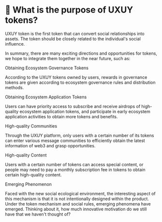 # 🦊 What is the purpose of UXUY tokens?



UXUY token is the first token that can convert social relationships into assets. The token should be closely related to the individual's social influence.

In summary, there are many exciting directions and opportunities for tokens, we hope to integrate them together in the near future, such as:

Obtaining Ecosystem Governance Tokens&#x20;

According to the UXUY tokens owned by users, rewards in governance tokens are given according to ecosystem governance rules and distribution methods.

Obtaining Ecosystem Application Tokens&#x20;

Users can have priority access to subscribe and receive airdrops of high-quality ecosystem application tokens, and participate in early ecosystem application activities to obtain more tokens and benefits.

High-quality Communities&#x20;

Through the UXUY platform, only users with a certain number of its tokens can enter various message communities to efficiently obtain the latest information of web3 and grasp opportunities.

High-quality Content&#x20;

Users with a certain number of tokens can access special content, or people may need to pay a monthly subscription fee in tokens to obtain certain high-quality content.

Emerging Phenomenon&#x20;

Faced with the new social ecological environment, the interesting aspect of this mechanism is that it is not intentionally designed within the product. Under the token mechanism and social rules, emerging phenomena have emerged. Thinking about it, how much innovative motivation do we still have that we haven't thought of?
